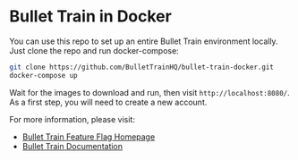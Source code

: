 # Bullet Train in Docker

You can use this repo to set up an entire Bullet Train environment locally. Just clone the repo and run docker-compose:

```bash
git clone https://github.com/BulletTrainHQ/bullet-train-docker.git
docker-compose up
```

Wait for the images to download and run, then visit `http://localhost:8080/`. As a first step, you will need to create a new account.

For more information, please visit:

- [Bullet Train Feature Flag Homepage](https://www.bullet-train.io)
- [Bullet Train Documentation](https://docs.bullet-train.io/)

